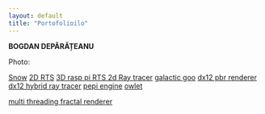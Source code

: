 ```yaml
---
layout: default
title: "Portofolioilo"
---
```


**BOGDAN DEPĂRĂȚEANU**

Photo: 


[Snow](_site/pages/DX11Renderer.html)
[2D RTS](_site/pages/2DRTS.html)
[3D rasp pi RTS ](DX11Renderer.html)
[2d Ray tracer](DX11Renderer.html)
[galactic goo](DX11Renderer.html)
[dx12 pbr renderer](DX11Renderer.html)
[dx12 hybrid ray tracer](DX11Renderer.html)
[pepi engine](DX11Renderer.html)
[owlet](DX11Renderer.html)

[multi threading fractal renderer](DX11Renderer.html)







